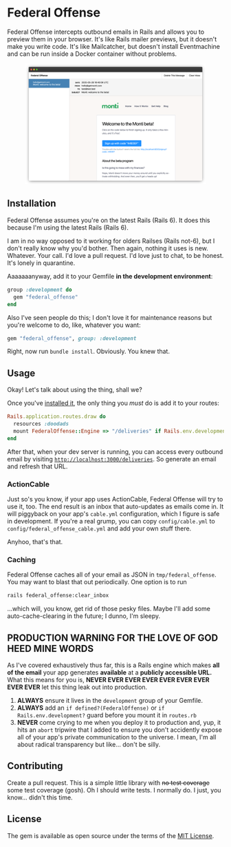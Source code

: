 # Federal Offense

Federal Offense intercepts outbound emails in Rails and allows you to preview them in your browser. It's like Rails mailer previews, but it doesn't make you write code. It's like Mailcatcher, but doesn't install Eventmachine and can be run inside a Docker container without problems.

<div style="margin: 1em 3em;">

![Screenshot of Federal Offense inbox](https://github.com/flipsasser/federal_offense/blob/master/screenshot.png?raw=true)

</div>

## Installation

Federal Offense assumes you're on the latest Rails (Rails 6). It does this because I'm using the latest Rails (Rails 6).

I am in no way opposed to it working for olders Railses (Rails not-6), but I don't really know why you'd bother. Then again, nothing it uses is new. Whatever. Your call. I'd love a pull request. I'd love just to chat, to be honest. It's lonely in quarantine.

Aaaaaaanyway, add it to your Gemfile **in the development environment**:

```ruby
group :development do
  gem "federal_offense"
end
```

Also I've seen people do this; I don't love it for maintenance reasons but you're welcome to do, like, whatever you want:

```ruby
gem "federal_offense", group: :development
```

Right, now run `bundle install`. Obviously. You knew that.

## Usage

Okay! Let's talk about using the thing, shall we?

Once you've [installed it](#Installation), the only thing you *must* do is add it to your routes:

```ruby
Rails.application.routes.draw do
  resources :doodads
  mount FederalOffense::Engine => "/deliveries" if Rails.env.development? # This is the super important part
end
```

After that, when your dev server is running, you can access every outbound email by visiting [`http://localhost:3000/deliveries`](http://localhost:3000/deliveries). So generate an email and refresh that URL.

### ActionCable

Just so's you know, if your app uses ActionCable, Federal Offense will try to use it, too. The end result is an inbox that auto-updates as emails come in. It will piggyback on your app's `cable.yml` configuration, which I figure is safe in development. If you're a real grump, you can copy `config/cable.yml` to `config/federal_offense_cable.yml` and add your own stuff there.

Anyhoo, that's that.

### Caching

Federal Offense caches all of your email as JSON in `tmp/federal_offense`. You may want to blast that out periodically. One option is to run

```sh
rails federal_offense:clear_inbox
```

...which will, you know, get rid of those pesky files. Maybe I'll add some auto-cache-clearing in the future; I dunno, I'm sleepy.

## PRODUCTION WARNING FOR THE LOVE OF GOD HEED MINE WORDS

As I've covered exhaustively thus far, this is a Rails engine which makes **all of the email** your app generates **available** at a **publicly accessible URL.** What this means for you is, **NEVER EVER EVER EVER EVER EVER EVER EVER EVER** let this thing leak out into production.

1. **ALWAYS** ensure it lives in the `development` group of your Gemfile.
2. **ALWAYS** add an `if defined?(FederalOffense)` or `if Rails.env.development?` guard before you mount it in `routes.rb`
3. **NEVER** come crying to me when you deploy it to production and, yup, it hits an `abort` tripwire that I added to ensure you don't accidently expose all of your app's private communication to the universe. I mean, I'm all about radical transparency but like... don't be silly.

## Contributing

Create a pull request. This is a simple little library with ~~no test coverage~~ some test coverage (gosh). Oh I should write tests. I normally do. I just, you know... didn't this time.

## License

The gem is available as open source under the terms of the [MIT License](https://opensource.org/licenses/MIT).
